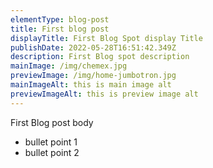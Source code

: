 ```yaml
---
elementType: blog-post
title: First blog post
displayTitle: First Blog Spot display Title
publishDate: 2022-05-28T16:51:42.349Z
description: First Blog spot description
mainImage: /img/chemex.jpg
previewImage: /img/home-jumbotron.jpg
mainImageAlt: this is main image alt
previewImageAlt: this is preview image alt
---
```

First Blog post body

* bullet point 1
* bullet point 2
